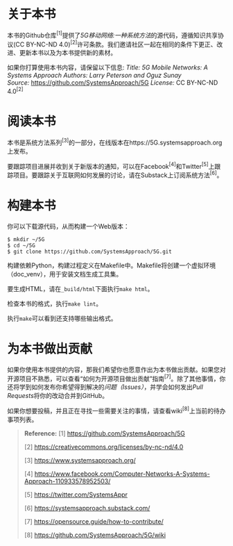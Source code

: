 # 关于本书
本书的Github仓库<sup>[1]</sup>提供了*5G移动网络:一种系统方法*的源代码，遵循知识共享协议(CC BY-NC-ND 4.0)<sup>[2]</sup>许可条款。我们邀请社区一起在相同的条件下更正、改进、更新本书以及为本书提供新的素材。

如果你打算使用本书内容，请保留以下信息:
*Title: 5G Mobile Networks: A Systems Approach*
*Authors: Larry Peterson and Oguz Sunay*
*Source:* https://github.com/SystemsApproach/5G
*License:* CC BY-NC-ND 4.0<sup>[2]</sup>

# 阅读本书
本书是系统方法系列<sup>[3]</sup>的一部分，在线版本在https://5G.systemsapproach.org上发布。

要跟踪项目进展并收到关于新版本的通知，可以在Facebook<sup>[4]</sup>和Twitter<sup>[5]</sup>上跟踪项目。要跟踪关于互联网如何发展的讨论，请在Substack上订阅系统方法<sup>[6]</sup>。

# 构建本书
你可以下载源代码，从而构建一个Web版本：
```
$ mkdir ~/5G
$ cd ~/5G
$ git clone https://github.com/SystemsApproach/5G.git
```
构建依赖Python，构建过程定义在Makefile中。Makefile将创建一个虚拟环境（doc_venv），用于安装文档生成工具集。

要生成HTML，请在```_build/html```下面执行```make html```。

检查本书的格式，执行```make lint```。

执行```make```可以看到还支持哪些输出格式。

# 为本书做出贡献
如果你使用本书提供的内容，那我们希望你也愿意作出为本书做出贡献。如果您对开源项目不熟悉，可以查看“如何为开源项目做出贡献”指南<sup>[7]</sup>。除了其他事情，你还将学到如何发布你希望得到解决的*问题（Issues）*，并学会如何发出*Pull Requests*将你的改动合并到GitHub。

如果你想要投稿，并且正在寻找一些需要关注的事情，请查看wiki<sup>[8]</sup>上当前的待办事项列表。

> **Reference:**
> [1] https://github.com/SystemsApproach/5G
> 
> [2] https://creativecommons.org/licenses/by-nc-nd/4.0
> 
> [3] https://www.systemsapproach.org/
> 
> [4] https://www.facebook.com/Computer-Networks-A-Systems-Approach-110933578952503/
> 
> [5] https://twitter.com/SystemsAppr
> 
> [6] https://systemsapproach.substack.com/
> 
> [7] https://opensource.guide/how-to-contribute/
> 
> [8] https://github.com/SystemsApproach/5G/wiki
